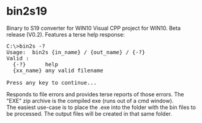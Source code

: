 # bin2s19
Binary to S19 converter for WIN10
Visual CPP project for WIN10.  Beta release (V0.2).
Features a terse help response:

<pre>
C:\>bin2s -?
Usage:  bin2s {in_name} / {out_name} / {-?}
Valid <args>:
  {-?}      help
  {xx_name} any valid filename

Press any key to continue...
</pre>
Responds to file errors and provides terse reports of those errors.  The "EXE" zip archive is the compiled exe (runs out of a cmd window).<br>
The easiest use-case is to place the .exe into the folder with the bin files to be processed.  The output files will be created in that same folder.
